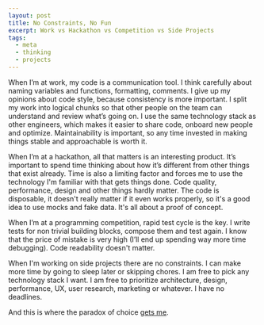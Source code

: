 ```yaml
---
layout: post
title: No Constraints, No Fun
excerpt: Work vs Hackathon vs Competition vs Side Projects
tags:
  - meta
  - thinking
  - projects
---
```


When I’m at work, my code is a communication tool. I think carefully about naming variables and functions, formatting, comments. I give up my opinions about code style, because consistency is more important. I split my work into logical chunks so that other people on the team can understand and review what’s going on. I use the same technology stack as other engineers, which makes it easier to share code, onboard new people and optimize. Maintainability is important, so any time invested in making things stable and approachable is worth it.

When I’m at a hackathon, all that matters is an interesting product. It’s important to spend time thinking about how it’s different from other things that exist already. Time is also a limiting factor and forces me to use the technology I'm familiar with that gets things done. Code quality, performance, design and other things hardly matter. The code is disposable, it doesn't really matter if it even works properly, so it's a good idea to use mocks and fake data. It's all about a proof of concept.

When I’m at a programming competition, rapid test cycle is the key. I write tests for non trivial building blocks, compose them and test again. I know that the price of mistake is very high (I’ll end up spending way more time debugging). Code readability doesn't matter.

When I'm working on side projects there are no constraints. I can make more time by going to sleep later or skipping chores. I am free to pick any technology stack I want. I am free to prioritize architecture, design, performance, UX, user research, marketing or whatever. I have no deadlines.

And this is where the paradox of choice [gets me](/side-projects-are-hard).
